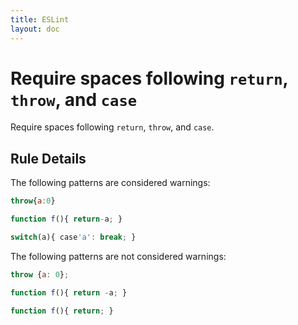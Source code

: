 ```yaml
---
title: ESLint
layout: doc
---
```

<!-- Note: No pull requests accepted for this file. See README.md in the root directory for details. -->
# Require spaces following `return`, `throw`, and `case`

Require spaces following `return`, `throw`, and `case`.

## Rule Details

The following patterns are considered warnings:

```js
throw{a:0}
```

```js
function f(){ return-a; }
```

```js
switch(a){ case'a': break; }
```

The following patterns are not considered warnings:

```js
throw {a: 0};
```

```js
function f(){ return -a; }
```

```js
function f(){ return; }
```
